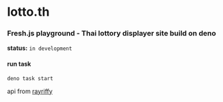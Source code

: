 # lotto.th

### Fresh.js playground - Thai lottory displayer site build on deno
<b>status:</b> `in development`

#### run task
````
deno task start
````

api from [rayriffy](https://github.com/rayriffy/thai-lotto-api)
